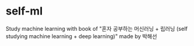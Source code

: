 # self-ml
Study machine learning with book of "혼자 공부하는 머신러닝 + 립러닝 (self studying machine learning + deep learning)" made by 박해선 
